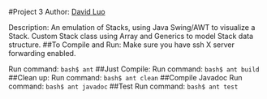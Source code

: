 #Project 3
Author: [David Luo](https://github.com/davidsluo)

Description:
An emulation of Stacks, using Java Swing/AWT to visualize a Stack. Custom Stack class using Array and Generics to model Stack data structure.
##To Compile and Run:
Make sure you have ssh X server forwarding enabled.

Run command: 
    `bash$ ant`
##Just Compile:
Run command:
    `bash$ ant build`
##Clean up:
Run command:
    `bash$ ant clean`
##Compile Javadoc
Run command:
    `bash$ ant javadoc`
##Test
Run command:
    `bash$ ant test`